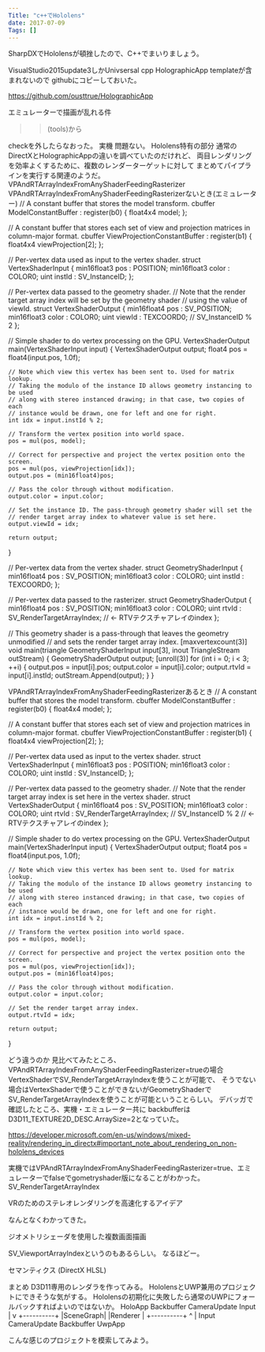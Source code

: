 ```yaml
---
Title: "c++でHololens"
date: 2017-07-09
Tags: []
---
```


SharpDXでHololensが頓挫したので、C++でまいりましょう。

VisualStudio2015update3しかUnivsersal cpp HolographicApp templateが含まれないので githubにコピーしておいた。

https://github.com/ousttrue/HolographicApp

エミュレーターで描画が乱れる件
>>(tools)から

checkを外したらなおった。
実機
問題ない。
Hololens特有の部分
通常のDirectXとHolographicAppの違いを調べていたのだけれど、
両目レンダリングを効率よくするために、複数のレンダーターゲットに対して
まとめてパイプラインを実行する関連のようだ。
VPAndRTArrayIndexFromAnyShaderFeedingRasterizer
VPAndRTArrayIndexFromAnyShaderFeedingRasterizerないとき(エミュレーター)
// A constant buffer that stores the model transform.
cbuffer ModelConstantBuffer : register(b0)
{
    float4x4 model;
};

// A constant buffer that stores each set of view and projection matrices in column-major format.
cbuffer ViewProjectionConstantBuffer : register(b1)
{
    float4x4 viewProjection[2];
};

// Per-vertex data used as input to the vertex shader.
struct VertexShaderInput
{
    min16float3 pos     : POSITION;
    min16float3 color   : COLOR0;
    uint        instId  : SV_InstanceID;
};

// Per-vertex data passed to the geometry shader.
// Note that the render target array index will be set by the geometry shader
// using the value of viewId.
struct VertexShaderOutput
{
    min16float4 pos     : SV_POSITION;
    min16float3 color   : COLOR0;
    uint        viewId  : TEXCOORD0;  // SV_InstanceID % 2
};

// Simple shader to do vertex processing on the GPU.
VertexShaderOutput main(VertexShaderInput input)
{
    VertexShaderOutput output;
    float4 pos = float4(input.pos, 1.0f);

    // Note which view this vertex has been sent to. Used for matrix lookup.
    // Taking the modulo of the instance ID allows geometry instancing to be used
    // along with stereo instanced drawing; in that case, two copies of each 
    // instance would be drawn, one for left and one for right.
    int idx = input.instId % 2;

    // Transform the vertex position into world space.
    pos = mul(pos, model);

    // Correct for perspective and project the vertex position onto the screen.
    pos = mul(pos, viewProjection[idx]);
    output.pos = (min16float4)pos;

    // Pass the color through without modification.
    output.color = input.color;

    // Set the instance ID. The pass-through geometry shader will set the
    // render target array index to whatever value is set here.
    output.viewId = idx;

    return output;
}


// Per-vertex data from the vertex shader.
struct GeometryShaderInput
{
    min16float4 pos     : SV_POSITION;
    min16float3 color   : COLOR0;
    uint        instId  : TEXCOORD0;
};

// Per-vertex data passed to the rasterizer.
struct GeometryShaderOutput
{
    min16float4 pos     : SV_POSITION;
    min16float3 color   : COLOR0;
    uint        rtvId   : SV_RenderTargetArrayIndex; // <- RTVテクスチャアレイのindex
};

// This geometry shader is a pass-through that leaves the geometry unmodified 
// and sets the render target array index.
[maxvertexcount(3)]
void main(triangle GeometryShaderInput input[3], inout TriangleStream<GeometryShaderOutput> outStream)
{
    GeometryShaderOutput output;
    [unroll(3)]
    for (int i = 0; i < 3; ++i)
    {
        output.pos   = input[i].pos;
        output.color = input[i].color;
        output.rtvId = input[i].instId;
        outStream.Append(output);
    }
}

VPAndRTArrayIndexFromAnyShaderFeedingRasterizerあるとき
// A constant buffer that stores the model transform.
cbuffer ModelConstantBuffer : register(b0)
{
    float4x4 model;
};

// A constant buffer that stores each set of view and projection matrices in column-major format.
cbuffer ViewProjectionConstantBuffer : register(b1)
{
    float4x4 viewProjection[2];
};

// Per-vertex data used as input to the vertex shader.
struct VertexShaderInput
{
    min16float3 pos     : POSITION;
    min16float3 color   : COLOR0;
    uint        instId  : SV_InstanceID;
};

// Per-vertex data passed to the geometry shader.
// Note that the render target array index is set here in the vertex shader.
struct VertexShaderOutput
{
    min16float4 pos     : SV_POSITION;
    min16float3 color   : COLOR0;
    uint        rtvId   : SV_RenderTargetArrayIndex; // SV_InstanceID % 2 // <- RTVテクスチャアレイのindex
};

// Simple shader to do vertex processing on the GPU.
VertexShaderOutput main(VertexShaderInput input)
{
    VertexShaderOutput output;
    float4 pos = float4(input.pos, 1.0f);

    // Note which view this vertex has been sent to. Used for matrix lookup.
    // Taking the modulo of the instance ID allows geometry instancing to be used
    // along with stereo instanced drawing; in that case, two copies of each 
    // instance would be drawn, one for left and one for right.
    int idx = input.instId % 2;

    // Transform the vertex position into world space.
    pos = mul(pos, model);

    // Correct for perspective and project the vertex position onto the screen.
    pos = mul(pos, viewProjection[idx]);
    output.pos = (min16float4)pos;

    // Pass the color through without modification.
    output.color = input.color;

    // Set the render target array index.
    output.rtvId = idx;

    return output;
}

どう違うのか
見比べてみたところ、
VPAndRTArrayIndexFromAnyShaderFeedingRasterizer=trueの場合
VertexShaderでSV_RenderTargetArrayIndexを使うことが可能で、
そうでない場合はVertexShaderで使うことができないがGeometryShaderでSV_RenderTargetArrayIndexを使うことが可能ということらしい。
デバッガで確認したところ、実機・エミュレーター共に
backbufferはD3D11_TEXTURE2D_DESC.ArraySize=2となっていた。

https://developer.microsoft.com/en-us/windows/mixed-reality/rendering_in_directx#important_note_about_rendering_on_non-hololens_devices

実機ではVPAndRTArrayIndexFromAnyShaderFeedingRasterizer=true、エミュレーターでfalseでgometryshader版になることがわかった。
SV_RenderTargetArrayIndex

VRのためのステレオレンダリングを高速化するアイデア

なんとなくわかってきた。

ジオメトリシェーダを使用した複数画面描画

SV_ViewportArrayIndexというのもあるらしい。
なるほどー。

セマンティクス (DirectX HLSL)

まとめ
D3D11専用のレンダラを作ってみる。
HololensとUWP兼用のプロジェクトにできそうな気がする。
Hololensの初期化に失敗したら通常のUWPにフォールバックすればよいのではないか。
HoloApp
    Backbuffer
    CameraUpdate
    Input
        |
        v
    +----------+
    |SceneGraph|
    |Renderer  |
    +----------+
        ^
        |
    Input
    CameraUpdate
    Backbuffer
UwpApp

こんな感じのプロジェクトを模索してみよう。
